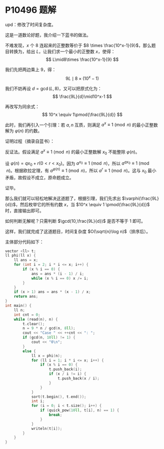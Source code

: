 # P10496 题解

upd：修改了时间复杂度。

这是一道数论好题，我介绍一下蓝书的做法。

不难发现，$x$ 个 $8$ 连起来的正整数等价于 $8 \times \frac{10^x-1}{9}$，那么题目转换为，给出 $L$，让我们求一个最小的正整数 $x$，使得：
$$
L\mid8\times \frac{10^x-1}{9}
$$

我们先把两边乘上 $9$，得：
$$
9L\mid8 \times (10^x-1)
$$

我们不妨再设 $d=\gcd(L,8)$，又可以把原式化为：
$$
\frac{9L}{d}\mid10^x-1
$$

再改写为同余式：
$$
10^x \equiv 1\pmod{\frac{9L}{d}}
$$

此时，我们再引入一个引理：若 $a,n$ 互质，则满足 $a^x \equiv 1\pmod{n}$ 的最小正整数解为 $\varphi(n)$ 的约数。

证明过程（摘录自蓝书）：

反证法。假设满足 $a^x \equiv 1 \pmod{n}$ 的最小正整数解 $x_0$ 不能整除 $\varphi(n)$。

设 $\varphi(n)=qx_0+r(0 < r < x_0)$。因为 $a^{x_0} \equiv 1 \pmod{n}$，所以 $a^{qx_0} \equiv 1 \pmod{n}$。根据欧拉定理，有 $a^{\varphi(n)} \equiv 1 \pmod{n}$，所以 $a^r \equiv 1 \pmod{n}$。这与 $x_0$ 最小矛盾，故假设不成立，原命题成立。

证毕。

那么我们就可以轻松地解决这道题了，根据引理，我们先求出 $\varphi(\frac{9L}{d})$，然后枚举它的所有约数 $x$，当 $10^x \equiv 1 \pmod{\frac{9L}{d}}$ 时，直接输出即可。

如何判断无解呢？只需判断 $\gcd(10,\frac{9L}{d})$ 是否不等于 $1$ 即可。

这样，我们就完成了这道题目，时间复杂度 $O(\sqrt{n}\log n)$（排序后）。

主体部分代码如下：
```cpp
vector <ll> t;
ll phi(ll x) {
	ll ans = x;
	for (int i = 2; i * i <= x; i++) {
		if (x % i == 0) {
			ans = ans * (i - 1) / i;
			while (x % i == 0) x /= i;
		}
	}
	if (x > 1) ans = ans * (x - 1) / x;
	return ans;
}
int main() {
	ll n;
	int cnt = 0;
	while (read(n), n) {
		t.clear();
		n = 9 * n / gcd(n, 8ll);
		cout << "Case " << ++cnt << ": ";
		if (gcd(n, 10ll) != 1) {
			cout << "0\n";
		}
		else {
			ll x = phi(n);
			for (ll i = 1; i * i <= x; i++) {
				if (x % i == 0) {
					t.push_back(i);
					if (x / i != i) {
						t.push_back(x / i);
					}
				}
			}
			sort(t.begin(), t.end());
			int i;
			for (i = 0; i < t.size(); i++) {
				if (quick_pow(10ll, t[i], n) == 1) {
					break;
				}
			}
			writeln(t[i]);
		}
	}
}
```